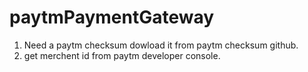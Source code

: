 # paytmPaymentGateway

1. Need a paytm checksum dowload it from paytm checksum github.
2. get merchent id from paytm developer console.
